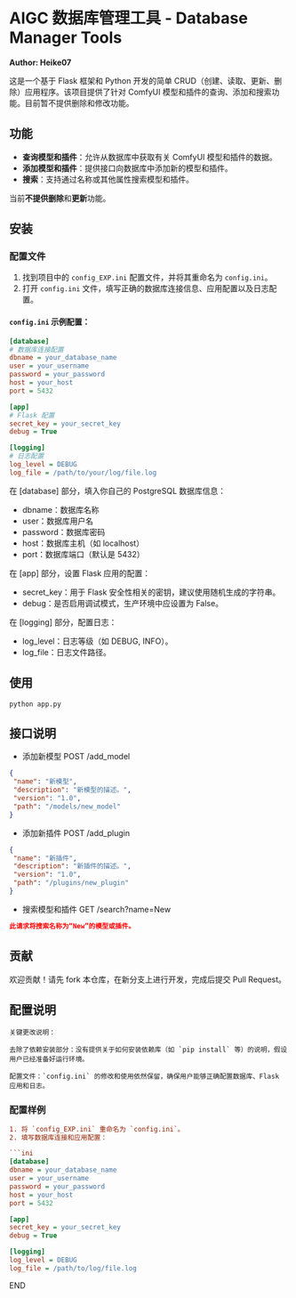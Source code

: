 # AIGC 数据库管理工具 - Database Manager Tools

**Author: Heike07**

这是一个基于 Flask 框架和 Python 开发的简单 CRUD（创建、读取、更新、删除）应用程序。该项目提供了针对 ComfyUI 模型和插件的查询、添加和搜索功能。目前暂不提供删除和修改功能。

## 功能

- **查询模型和插件**：允许从数据库中获取有关 ComfyUI 模型和插件的数据。
- **添加模型和插件**：提供接口向数据库中添加新的模型和插件。
- **搜索**：支持通过名称或其他属性搜索模型和插件。

当前**不提供删除**和**更新**功能。

## 安装

### 配置文件

1. 找到项目中的 `config_EXP.ini` 配置文件，并将其重命名为 `config.ini`。
2. 打开 `config.ini` 文件，填写正确的数据库连接信息、应用配置以及日志配置。

#### `config.ini` 示例配置：

```ini
[database]
# 数据库连接配置
dbname = your_database_name
user = your_username
password = your_password
host = your_host
port = 5432

[app]
# Flask 配置
secret_key = your_secret_key
debug = True

[logging]
# 日志配置
log_level = DEBUG
log_file = /path/to/your/log/file.log
```
在 [database] 部分，填入你自己的 PostgreSQL 数据库信息：
 - dbname：数据库名称
 - user：数据库用户名
 - password：数据库密码
 - host：数据库主机（如 localhost）
 - port：数据库端口（默认是 5432）

在 [app] 部分，设置 Flask 应用的配置：
 - secret_key：用于 Flask 安全性相关的密钥，建议使用随机生成的字符串。
 - debug：是否启用调试模式，生产环境中应设置为 False。

在 [logging] 部分，配置日志：
 - log_level：日志等级（如 DEBUG, INFO）。
 - log_file：日志文件路径。

 ## 使用
 ```shell
 python app.py
 ```

 ## 接口说明
  - 添加新模型 POST /add_model
 ```json
 {
  "name": "新模型",
  "description": "新模型的描述。",
  "version": "1.0",
  "path": "/models/new_model"
}
 ```
  - 添加新插件 POST /add_plugin
 ```json
{
  "name": "新插件",
  "description": "新插件的描述。",
  "version": "1.0",
  "path": "/plugins/new_plugin"
}
 ```
  - 搜索模型和插件 GET /search?name=New
  ```json
  此请求将搜索名称为“New”的模型或插件。
  ```
## 贡献
欢迎贡献！请先 fork 本仓库，在新分支上进行开发，完成后提交 Pull Request。

## 配置说明
```shell
关键更改说明：

去除了依赖安装部分：没有提供关于如何安装依赖库（如 `pip install` 等）的说明，假设用户已经准备好运行环境。
  
配置文件：`config.ini` 的修改和使用依然保留，确保用户能够正确配置数据库、Flask 应用和日志。
```
### 配置样例
```ini
1. 将 `config_EXP.ini` 重命名为 `config.ini`。
2. 填写数据库连接和应用配置：

```ini
[database]
dbname = your_database_name
user = your_username
password = your_password
host = your_host
port = 5432

[app]
secret_key = your_secret_key
debug = True

[logging]
log_level = DEBUG
log_file = /path/to/log/file.log
```

END